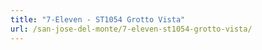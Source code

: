 ```yaml
---
title: "7-Eleven - ST1054 Grotto Vista"
url: /san-jose-del-monte/7-eleven-st1054-grotto-vista/
---
```

